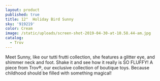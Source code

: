 ```yaml
---
layout: product
published: true
title: 12"  Holiday Bird Sunny
sku: '919219'
color: Cream
image: /static/uploads/screen-shot-2019-04-30-at-10.58.44-am.jpg
catalog:
  - Trov
---
```

Meet Sunny, like our tutti frutti collection, she features a glitter eye, and shimmer neck and foot. Shake it and see how it really is SO FLUFFY! A piece from Trov®, our exclusive collection of boutique toys. Because childhood should be filled with something magical!
